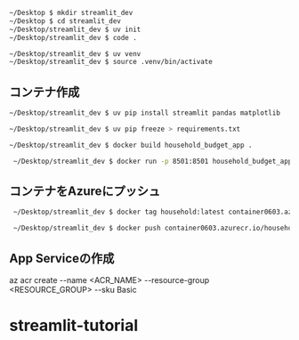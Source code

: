 

```bash
~/Desktop $ mkdir streamlit_dev
~/Desktop $ cd streamlit_dev
~/Desktop/streamlit_dev $ uv init
~/Desktop/streamlit_dev $ code .
```

```bash
~/Desktop/streamlit_dev $ uv venv
~/Desktop/streamlit_dev $ source .venv/bin/activate
```


## コンテナ作成

```bash
~/Desktop/streamlit_dev $ uv pip install streamlit pandas matplotlib
```

```bash
~/Desktop/streamlit_dev $ uv pip freeze > requirements.txt
```

```bash
~/Desktop/streamlit_dev $ docker build household_budget_app .
```

```bash
 ~/Desktop/streamlit_dev $ docker run -p 8501:8501 household_budget_app
```

## コンテナをAzureにプッシュ
```bash
 ~/Desktop/streamlit_dev $ docker tag household:latest container0603.azurecr.io/household:latest
```

```bash
 ~/Desktop/streamlit_dev $ docker push container0603.azurecr.io/household:latest
```

## App Serviceの作成


az acr create --name <ACR_NAME> --resource-group <RESOURCE_GROUP> --sku Basic
# streamlit-tutorial
